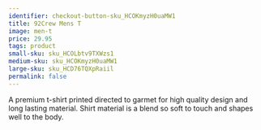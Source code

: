 ```yaml
---
identifier: checkout-button-sku_HCOKmyzH0uaMW1
title: 92Crew Mens T
image: men-t
price: 29.95
tags: product
small-sku: sku_HCOLbtv9TXWzs1
medium-sku: sku_HCOKmyzH0uaMW1
large-sku: sku_HCD76TQXpRaiil
permalink: false
---
```

A premium t-shirt printed directed to garmet for high quality design and long lasting material. Shirt material is a blend so soft to touch and shapes well to the body.
